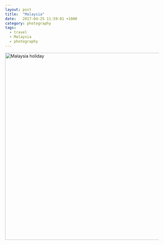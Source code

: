 ```yaml
---
layout: post
title:  "Malaysia"
date:   2017-04-25 11:59:01 +1000
category: photography
tags:
  - travel
  - Malaysia
  - photography
---
```


<a data-flickr-embed="true" data-header="true" data-footer="true"  href="https://www.flickr.com/photos/8397489@N04/albums/72157634671567073" title="Malaysia holiday"><img src="https://c1.staticflickr.com/6/5332/9253364901_634e9d8983_z.jpg" width="612" height="612" alt="Malaysia holiday"></a><script async src="//embedr.flickr.com/assets/client-code.js" charset="utf-8"></script>